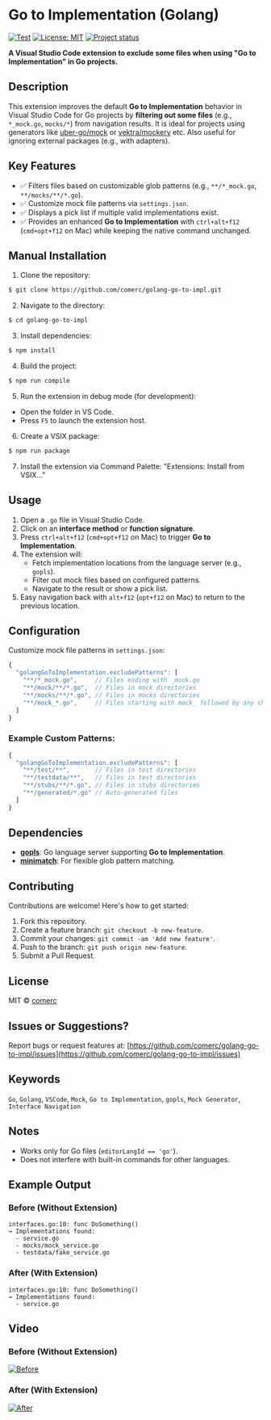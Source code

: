 # Go to Implementation (Golang)

[![Test](https://github.com/comerc/golang-go-to-impl/actions/workflows/test.yml/badge.svg)](https://github.com/comerc/golang-go-to-impl/actions/workflows/test.yml)
[![License: MIT](https://img.shields.io/badge/License-MIT-yellow.svg)](https://opensource.org/licenses/MIT)
[![Project status](https://img.shields.io/github/release/comerc/golang-go-to-impl.svg?123)](https://github.com/comerc/golang-go-to-impl/releases/latest)

**A Visual Studio Code extension to exclude some files when using "Go to Implementation" in Go projects.**

## Description

This extension improves the default **Go to Implementation** behavior in Visual Studio Code for Go projects by **filtering out some files** (e.g., `*_mock.go`, `mocks/*`) from navigation results. It is ideal for projects using generators like [uber-go/mock](https://github.com/uber-go/mock) or [vektra/mockery](https://github.com/vektra/mockery) etc. Also useful for ignoring external packages (e.g., with adapters).

## Key Features

- ✅ Filters files based on customizable glob patterns (e.g., `**/*_mock.go`, `**/mocks/**/*.go`).
- ✅ Customize mock file patterns via `settings.json`.
- ✅ Displays a pick list if multiple valid implementations exist.
- ✅ Provides an enhanced **Go to Implementation** with `ctrl+alt+f12` (`cmd+opt+f12` on Mac) while keeping the native command unchanged.

## Manual Installation

1. Clone the repository:
```bash
$ git clone https://github.com/comerc/golang-go-to-impl.git
```
2. Navigate to the directory:
```bash
$ cd golang-go-to-impl
```
3. Install dependencies:
```bash
$ npm install
```
4. Build the project:
```bash
$ npm run compile
```
5. Run the extension in debug mode (for development):
  - Open the folder in VS Code.
  - Press `F5` to launch the extension host.
6. Create a VSIX package:
```bash
$ npm run package
```
7. Install the extension via Command Palette: 
"Extensions: Install from VSIX..."

## Usage

1. Open a `.go` file in Visual Studio Code.
2. Click on an **interface method** or **function signature**.
3. Press `ctrl+alt+f12` (`cmd+opt+f12` on Mac) to trigger **Go to Implementation**.
4. The extension will:
   - Fetch implementation locations from the language server (e.g., `gopls`).
   - Filter out mock files based on configured patterns.
   - Navigate to the result or show a pick list.
5. Easy navigation back with `alt+f12` (`opt+f12` on Mac) to return to the previous location.

## Configuration

Customize mock file patterns in `settings.json`:

```js
{
  "golangGoToImplementation.excludePatterns": [
    "**/*_mock.go",     // Files ending with _mock.go
    "**/mock/**/*.go",  // Files in mock directories
    "**/mocks/**/*.go", // Files in mocks directories
    "**/mock_*.go",     // Files starting with mock_ followed by any characters
  ]
}
```

### Example Custom Patterns:
```js
{
  "golangGoToImplementation.excludePatterns": [
    "**/test/**",       // Files in test directories
    "**/testdata/**",   // Files in test directories
    "**/stubs/**/*.go", // Files in stubs directories
    "**/generated/*.go" // Auto-generated files
  ]
}
```

## Dependencies

- **[gopls](https://pkg.go.dev/golang.org/x/tools/gopls)**: Go language server supporting **Go to Implementation**.
- **[minimatch](https://www.npmjs.com/package/minimatch)**: For flexible glob pattern matching.

## Contributing

Contributions are welcome! Here's how to get started:

1. Fork this repository.
2. Create a feature branch: `git checkout -b new-feature`.
3. Commit your changes: `git commit -am 'Add new feature'`.
4. Push to the branch: `git push origin new-feature`.
5. Submit a Pull Request.

## License

MIT © [comerc](https://github.com/comerc)

## Issues or Suggestions?

Report bugs or request features at:
[https://github.com/comerc/golang-go-to-impl/issues](https://github.com/comerc/golang-go-to-impl/issues)

## Keywords

`Go`, `Golang`, `VSCode`, `Mock`, `Go to Implementation`, `gopls`, `Mock Generator`, `Interface Navigation`

## Notes

- Works only for Go files (`editorLangId == 'go'`).
- Does not interfere with built-in commands for other languages.

## Example Output

### Before (Without Extension)
```
interfaces.go:10: func DoSomething()
→ Implementations found:
  - service.go
  - mocks/mock_service.go
  - testdata/fake_service.go
```

### After (With Extension)
```
interfaces.go:10: func DoSomething()
→ Implementations found:
  - service.go
```

## Video

### Before (Without Extension)

[![Before](https://img.youtube.com/vi/UBpYWz70xFU/0.jpg)](https://www.youtube.com/watch?v=UBpYWz70xFU&t=0.25)

### After (With Extension)

[![After](https://img.youtube.com/vi/kbm4_u_xArI/0.jpg)](https://www.youtube.com/watch?v=kbm4_u_xArI&t=0.25)
